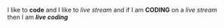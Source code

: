 I like to **code** and I like to _live stream_ and if I am __CODING__ on a *live stream* then I am __*live coding*__
